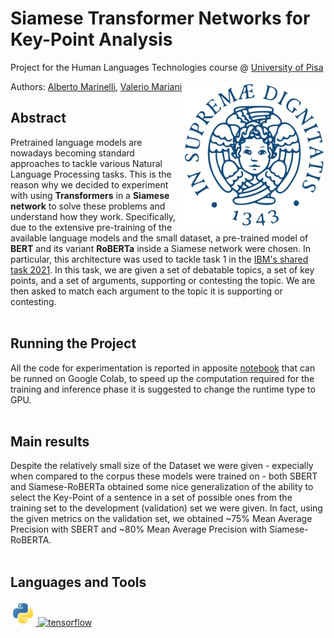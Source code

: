 # Siamese Transformer Networks for Key-Point Analysis

Project for the Human Languages Technologies course @ [University of Pisa](https://www.unipi.it/index.php/english)

<img src="imgs/unipi_logo.png" align="right" alt="Unipi logo">

Authors: [Alberto Marinelli](https://github.com/AlbertoMarinelli), [Valerio Mariani](https://github.com/sd3ntato)


## Abstract
Pretrained language models are nowadays becoming standard approaches to tackle various Natural Language Processing tasks. This is the reason why we decided to experiment with using **Transformers** in a **Siamese network** to solve these problems and understand how they work. Specifically, due to the extensive pre-training of the available language models and the small dataset, a pre-trained model of **BERT** and its variant **RoBERTa** inside a Siamese network were chosen.
In particular, this architecture was used to tackle task 1 in the [IBM's shared task 2021](https://github.com/ibm/KPA_2021_shared_task).  In this task, we are given a set of debatable topics, a set of key points, and a set of arguments, supporting or contesting the topic. We are then asked to match each argument to the topic it is supporting or contesting.
<br /><br />

## Running the Project
All the code for experimentation is reported in apposite [notebook](https://github.com/AlbertoMarinelli/Siamese-Transformer-Networks-for-Key-Point-Analysis/tree/master/notebooks) that can be runned on Google Colab, to speed up the computation required for the training and inference phase it is suggested to change the runtime type to GPU.
<br /><br />

## Main results
Despite the relatively small size of the Dataset we were given - expecially when compared to the corpus these models were trained on - both SBERT and Siamese-RoBERTa obtained some nice generalization of the ability to select the Key-Point of a sentence in a set of possible ones from the training set to the development (validation) set we were given. In fact, using the given metrics on the validation set, we obtained \~75% Mean Average Precision with SBERT and \~80% Mean Average Precision with Siamese-RoBERTA.
<br /><br />

## Languages and Tools
<p align="left"></a> <a href="https://www.python.org" target="_blank" rel="noreferrer"> <img src="https://raw.githubusercontent.com/devicons/devicon/master/icons/python/python-original.svg" alt="python" width="40" height="40"/> </a><a href="https://www.tensorflow.org" target="_blank" rel="noreferrer"> <img src="https://www.vectorlogo.zone/logos/tensorflow/tensorflow-icon.svg" alt="tensorflow" width="40" height="40"/> </a> </p>

